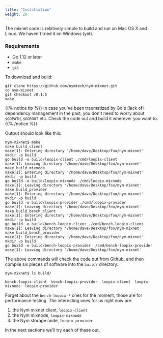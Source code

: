```yaml
---
title: "Installation"
weight: 20
---
```


The mixnet code is relatively simple to build and run on Mac OS X and Linux. We haven't tried it on Windows (yet).

### Requirements

* Go 1.12 or later
* `make`
* `git`

To download and build:

```shell
git clone https://github.com/nymtech/nym-mixnet.git
cd nym-mixnet
git checkout v0.1.5
make
```

{{% notice tip %}}
In case you've been traumatized by Go's (lack of) dependency management in the past, you don't need to worry about `$GOPATH`, `$GOROOT` etc. Check the code out and build it wherever you want to.
{{% /notice %}}


Output should look like this:

```
nym-mixnet$ make
make build_client
make[1]: Entering directory '/home/dave/Desktop/foo/nym-mixnet'
mkdir -p build
go build -o build/loopix-client ./cmd/loopix-client
make[1]: Leaving directory '/home/dave/Desktop/foo/nym-mixnet'
make build_mixnode
make[1]: Entering directory '/home/dave/Desktop/foo/nym-mixnet'
mkdir -p build
go build -o build/loopix-mixnode ./cmd/loopix-mixnode
make[1]: Leaving directory '/home/dave/Desktop/foo/nym-mixnet'
make build_provider
make[1]: Entering directory '/home/dave/Desktop/foo/nym-mixnet'
mkdir -p build
go build -o build/loopix-provider ./cmd/loopix-provider
make[1]: Leaving directory '/home/dave/Desktop/foo/nym-mixnet'
make build_bench_client
make[1]: Entering directory '/home/dave/Desktop/foo/nym-mixnet'
mkdir -p build
go build -o build/bench-loopix-client ./cmd/bench-loopix-client
make[1]: Leaving directory '/home/dave/Desktop/foo/nym-mixnet'
make build_bench_provider
make[1]: Entering directory '/home/dave/Desktop/foo/nym-mixnet'
mkdir -p build
go build -o build/bench-loopix-provider ./cmd/bench-loopix-provider
make[1]: Leaving directory '/home/dave/Desktop/foo/nym-mixnet'
```

The above commands will check the code out from Github, and then compile six pieces of software into the `build/` directory:

```shell
nym-mixnet$ ls build/

bench-loopix-client  bench-loopix-provider  loopix-client  loopix-mixnode  loopix-provider
```

Forget about the `bench-loopix-*` ones for the moment, those are for performance testing. The interesting ones for us right now are:

1. the Nym mixnet client, `loopix-client`
1. the Nym mixnode, `loopix-mixnode`
1. the Nym storage node, `loopix-provider`

In the next sections we'll try each of these out.
